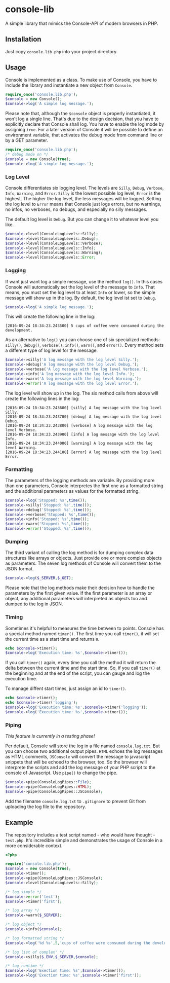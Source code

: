 # console-lib
A simple library that mimics the Console-API of modern browsers in PHP.

## Installation

Just copy `console.lib.php` into your project directory.

## Usage

Console is implemented as a class. To make use of Console, you have to include the library and instantiate a new object from `Console`.

```php
require_once('console.lib.php');
$console = new Console();
$console->log('A simple log message.');
```

Please note that, although the `$console` object is properly instantiated, it won't log a single line. That's due to the design decision, that you have to explicitly declare that Console shall log. You have to enable the log mode by assigning `true`. For a later version of Console it will be possible to define an environment variable, that activates the debug mode from command line or by a GET parameter.

```php
require_once('console.lib.php');
/* debug mode on */
$console = new Console(true);
$console->log('A simple log message.');
```

### Log Level

Console differentiates six logging level. The levels are `Silly`, `Debug`, `Verbose`, `Info`, `Warning`, and `Error`. `Silly` is the lowest possible log level, `Error` is the highest. The higher the log level, the less messages will be logged. Setting the log level to `Error` means that Console just logs errors, but no warnings, no infos, no verboses, no debugs, and especially no silly messages.

The default log level is `Debug`. But you can change it to whatever level you like.

```php
$console->level(ConsoleLogLevels::Silly);
$console->level(ConsoleLogLevels::Debug);
$console->level(ConsoleLogLevels::Verbose);
$console->level(ConsoleLogLevels::Info);
$console->level(ConsoleLogLevels::Warning);
$console->level(ConsoleLogLevels::Error;
```

### Logging

If want just want log a simple message, use the method `log()`. In this cases Console will automatically set the log level of the message to `Info`. That means, you must set the log level to at least `Info` or lower, so the simple message will show up in the log. By default, the log level ist set to `Debug`.

```php
$console->log('A simple log message.');
```

This will create the following line in the log:

```
[2016-09-24 18:34:23.243500] 5 cups of coffee were consumed during the development.
```

As an alternative to `log()` you can choose one of six specialized methods: `silly()`, `debug()`, `verbose()`, `info()`, `warn()`, and `error()`. Every method sets a different type of log level for the message.

```php
$console->silly('A log message with the log level Silly.');
$console->debug('A log message with the log level Debug.');
$console->verbose('A log message with the log level Verbose.');
$console->info('A log message with the log level Info.');
$console->warn('A log message with the log level Warning.');
$console->error('A log message with the log level Error.');
```

The log level will show up in the log. The six method calls from above will create the following lines in the log:

```
[2016-09-24 18:34:23.243600] [silly] A log message with the log level Silly.
[2016-09-24 18:34:23.243700] [debug] A log message with the log level Debug.
[2016-09-24 18:34:23.243800] [verbose] A log message with the log level Verbose.
[2016-09-24 18:34:23.243900] [info] A log message with the log level Info.
[2016-09-24 18:34:23.244000] [warning] A log message with the log level Warning.
[2016-09-24 18:34:23.244100] [error] A log message with the log level Error.
```

### Formatting

The parameters of the logging methods are variable. By providing more than one parameters, Console interpretes the first one as a formatted string and the additional parameters as values for the formatted string.

```php
$console->log('Stopped: %s',time());
$console->silly('Stopped: %s',time());
$console->debug('Stopped: %s',time());
$console->verbose('Stopped: %s',time());
$console->info('Stopped: %s',time());
$console->warn('Stopped: %s',time());
$console->error('Stopped: %s',time());
```

### Dumping

The third variant of calling the log method is for dumping complex data structures like arrays or objects. Just provide one or more complex objects as parameters. The seven log methods of Console will convert them to the JSON format.

```php
$console->log($_SERVER,$_GET);
```

Please note that the log methods make their decision how to handle the parameters by the first given value. If the first parameter is an array or object, any additional parameters will interpreted as objects too and dumped to the log in JSON.

### Timing

Sometimes it's helpful to measures the time between to points. Console has a special method named `timer()`. The first time you call `timer()`, it will set the current time as a start time and returns `0`.

```php
echo $console->timer();
$console->log('Execution time: %s',$console->timer());
```

If you call `timer()` again, every time you call the method it will return the delta between the current time and the start time. So, if you call `timer()` at the beginning and at the end of the script, you can gauge and log the execution time.

To manage diffent start times, just assign an id to `timer()`.

```php
echo $console->timer();
echo $console->timer('logging');
$console->log('Execution time: %s',$console->timer('logging'));
$console->log('Execution time: %s',$console->timer());
```

### Piping

_This feature is currently in a testing phase!_

Per default, Console will store the log in a file named `console.log.txt`. But you can choose two additional output pipes. `HTML` echoes the log messages as HTML comments, `JSConsole` will convert the message to javascript snippets that will be echoed to the browser, too. So the browser will interprete the scripts and add the log message of your PHP script to the console of Javascript. Use `pipe()` to change the pipe.

```php
$console->pipe(ConsoleLogPipes::File);
$console->pipe(ConsoleLogPipes::HTML);
$console->pipe(ConsoleLogPipes::JSConsole);
```

Add the filename `console.log.txt` to `.gitignore` to prevent Git from uploading the log file to the repository.

## Example

The repository includes a test script named - who would have thought - `test.php`. It's incredible simple and demonstrates the usage of Console in a more considerable context.

```php
<?php

require('console.lib.php');
$console = new Console(true);
$console->timer();
$console->pipe(ConsoleLogPipes::JSConsole);
$console->level(ConsoleLogLevels::Silly);

/* log simple */
$console->error('test');
$console->timer('first');

/* log array */
$console->warn($_SERVER);

/* log object */
$console->info($console);

/* log formatted string */
$console->log('%d %s',5,'cups of coffee were consumed during the development.');

/* log list of complex' */
$console->silly($_ENV,$_SERVER,$console);

/* log runtime */
$console->log('Exection time: %s',$console->timer());
$console->log('Exection time: %s',$console->timer('first'));
```